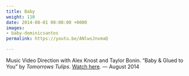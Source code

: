 ```yaml
---
title: Baby
weight: 110
date: 2014-08-01 00:00:00 +0000
images:
- baby-dominicsantos
permalink: https://youtu.be/ANlwsJnvmaQ

---
```

Music Video Direction with Alex Knost and Taylor Bonin. “Baby & Glued to You” by _Tomorrows Tulips_. [Watch here](https://youtu.be/ANlwsJnvmaQ). — August 2014